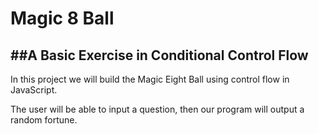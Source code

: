 # Magic 8 Ball 
##A Basic Exercise in Conditional Control Flow
---

In this project we will build the Magic Eight Ball using control flow in JavaScript.

The user will be able to input a question, then our program will output a random fortune.
